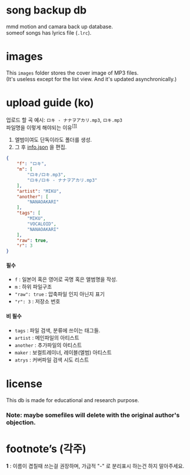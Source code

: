 # song backup db
mmd motion and camara back up database.  
someof songs has lyrics file (`.lrc`).

# images
This `images` folder stores the cover image of MP3 files.  
(It's useless except for the list view. And it's updated asynchronically.)

# upload guide (ko)
업로드 할 곡 예시:
`ロキ - ナナヲアカリ.mp3`,
`ロキ.mp3`  
파일명을 이렇게 해야되는 이유<sup id="a1">[[1]](#f1)</sup>

1. 엘범이여도 단독이라도 폴더를 생성.  
2. 그 후 [info.json](./info.json) 을 편집.

```json
{
    "f": "ロキ",
    "m": [
        "ロキ/ロキ.mp3",
        "ロキ/ロキ - ナナヲアカリ.mp3"
    ],
    "artist": "MIKU",
    "another": [
        "NANAOAKARI"
    ],
    "tags": [
        "MIKU",
        "VOCALOID",
        "NANAOAKARI"
    ],
    "raw": true,
    "r": 3
}
```
#### 필수
- `f` : 일본어 혹은 영어로 곡명 혹은 앨범명을 작성.
- `m` : 하위 파일구조
- `"raw": true` : 압축파일 인지 아닌지 표기
- `"r": 3` : 저장소 번호

#### 비 필수
- `tags` : 파일 검색, 분류에 쓰이는 태그들.
- `artist` : 메인파일의 아티스트
- `another` : 추가파일의 아티스트
- `maker` : 보컬트레이너, 레이블(엘범) 아티스트
- `atrys` : 커버파일 검색 시도 리스트

# license
This db is made for educational and research purpose.
### Note: maybe somefiles will delete with the original author's objection.

# footnote’s (각주)
<b id="f1">1</b> : 이름이 겹칠때 쓰는걸 권장하며, 가급적 "-" 로 분리표시 하는건 하지 말아주세요.  